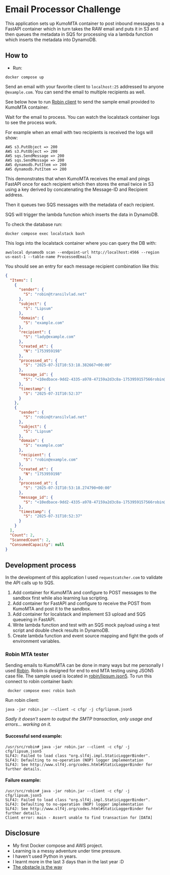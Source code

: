 Email Processor Challenge
==

This application sets up KumoMTA container to post inbound messages to a FastAPI container
which in turn takes the RAW email and puts it in S3 and then queues the metadata in SQS for processing
via a lambda function which inserts the metadata into DynamoDB.


How to
--

- Run:
```commandline
docker compose up
```

Send an email with your favorite client to `localhost:25` addressed to anyone `@example.com`.
You can send the email to multiple recipients as well.

See below how to run [Robin client](#robin-mta-tester) to send the sample email provided to KumoMTA container.

Wait for the email to process. You can watch the localstack container logs to see the process work.

For example when an email with two recipients is received the logs will show:

```pycon
AWS s3.PutObject => 200
AWS s3.PutObject => 200
AWS sqs.SendMessage => 200
AWS sqs.SendMessage => 200
AWS dynamodb.PutItem => 200
AWS dynamodb.PutItem => 200
```

This demonstrates that when KumoMTA receives the email and pings FastAPI once for each recipient
which then stores the email twice in S3 using a key derived by concatenating the Message-ID and Recipient address.

Then it queues two SQS messages with the metadata of each recipient.

SQS will trigger the lambda function which inserts the data in DynamoDB.

To check the database run:
```commandline
docker compose exec localstack bash
```

This logs into the localstack container where you can query the DB with:
```commandline
awslocal dynamodb scan --endpoint-url http://localhost:4566 --region us-east-1 --table-name ProcessedEmails
```

You should see an entry for each message recipient combination like this:

```json
{
  "Items": [
    {
      "sender": {
        "S": "robin@transilvlad.net"
      },
      "subject": {
        "S": "Lipsum"
      },
      "domain": {
        "S": "example.com"
      },
      "recipient": {
        "S": "lady@example.com"
      },
      "created_at": {
        "N": "1753959198"
      },
      "processed_at": {
        "S": "2025-07-31T10:53:18.382667+00:00"
      },
      "message_id": {
        "S": "<10edbace-9dd2-4335-a978-47159a2d3c8a-1753959157566robin@transilvlad.net>"
      },
      "timestamp": {
        "S": "2025-07-31T10:52:37"
      }
    },
    {
      "sender": {
        "S": "robin@transilvlad.net"
      },
      "subject": {
        "S": "Lipsum"
      },
      "domain": {
        "S": "example.com"
      },
      "recipient": {
        "S": "robin@example.com"
      },
      "created_at": {
        "N": "1753959198"
      },
      "processed_at": {
        "S": "2025-07-31T10:53:18.274790+00:00"
      },
      "message_id": {
        "S": "<10edbace-9dd2-4335-a978-47159a2d3c8a-1753959157566robin@transilvlad.net>"
      },
      "timestamp": {
        "S": "2025-07-31T10:52:37"
      }
    }
  ],
  "Count": 2,
  "ScannedCount": 2,
  "ConsumedCapacity": null
}
```

Development process
--
In the development of this application I used `requestcatcher.com` to validate the API calls up to SQS.

1. Add container for KumoMTA and configure to POST messages to the sandbox first while also learning lua scripting.
2. Add container for FastAPI and configure to receive the POST from KumoMTA and post it to the sandbox.
3. Add container for localstack and implement S3 upload and SQS queueing in FastAPI.
4. Write lambda function and test with an SQS mock payload using a test script and double check results in DynamoDB.
5. Create lambda function and event source mapping and fight the gods of environment variables.

### Robin MTA tester
Sending emails to KumoMTA can be done in many ways but me personally I used [Robin](https://github.com/mimecast/robin).
Robin is designed for end to end MTA testing using JSON5 case file.
The sample used is located in [robin/lipsum.json5](robin/lipsum.json5).
To run this connect to robin container bash:

```commandline
 docker compose exec robin bash
```

Run robin client:

```commandline
java -jar robin.jar --client -c cfg/ -j cfg/lipsum.json5
```

_Sadly it doesn't seem to output the SMTP transaction, only usage and errors... working on it._

#### Successful send example:

```
/usr/src/robin# java -jar robin.jar --client -c cfg/ -j cfg/lipsum.json5
SLF4J: Failed to load class "org.slf4j.impl.StaticLoggerBinder".
SLF4J: Defaulting to no-operation (NOP) logger implementation
SLF4J: See http://www.slf4j.org/codes.html#StaticLoggerBinder for further details.
```

#### Failure example:

```
/usr/src/robin# java -jar robin.jar --client -c cfg/ -j cfg/lipsum.json5 
SLF4J: Failed to load class "org.slf4j.impl.StaticLoggerBinder".
SLF4J: Defaulting to no-operation (NOP) logger implementation
SLF4J: See http://www.slf4j.org/codes.html#StaticLoggerBinder for further details.
Client error: main - Assert unable to find transaction for [DATA]
```

Disclosure
--

- My first Docker compose and AWS project.
- Learning is a messy adventure under time pressure.
- I haven't used Python in years.
- I learnt more in the last 3 days than in the last year :D
- [The obstacle is the way](https://en.wikipedia.org/wiki/The_Obstacle_Is_the_Way)
